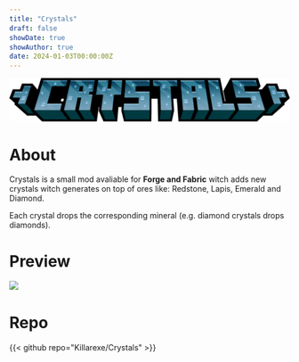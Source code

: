 ```yaml
---
title: "Crystals"
draft: false
showDate: true
showAuthor: true
date: 2024-01-03T00:00:00Z
---
```


![](https://raw.githubusercontent.com/Killarexe/Crystals/master/common/src/main/resources/assets/crystals/title.png)

# About

Crystals is a small mod avaliable for **Forge and Fabric** witch adds new crystals witch generates on top of ores like: Redstone, Lapis, Emerald and Diamond.

Each crystal drops the corresponding mineral (e.g. diamond crystals drops diamonds).

# Preview

![](https://cdn.modrinth.com/data/XiL4u4VY/images/194bb93ede1ea03f8ff1068fa29ed2579ad7736e.png)

# Repo

{{< github repo="Killarexe/Crystals" >}}
